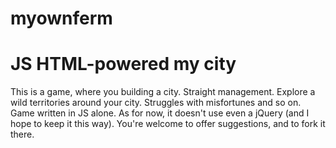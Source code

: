 # myownferm
<html>
<body>
<h1>
JS HTML-powered my city
</h1>

This is a game, where you building a city. Straight management. Explore a wild territories around your city. Struggles with misfortunes and so on.
Game written in JS alone. As for now, it doesn't use even a jQuery (and I hope to keep it this way).
You're welcome to offer suggestions, and to fork it there.
</body>
<html>
